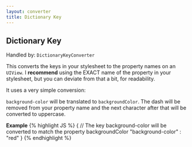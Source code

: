 ```yaml
---
layout: converter
title: Dictionary Key
---
```


## Dictionary Key
Handled by: <code>DictionaryKeyConverter</code>

This converts the keys in your stylesheet to the property names on an `UIView`. I **recommend** using the EXACT name of the property in your stylesheet, but you can deviate from 
that a bit, for readability.

It uses a very simple conversion:

`background-color` will be translated to `backgroundColor`. The dash will be removed from your property name and the next character after that will be converted to uppercase.

**Example**
{% highlight JS %}
{
	// The key background-color will be converted to match the property backgroundColor
	"background-color" : "red" 
}
{% endhighlight %}